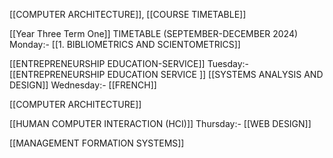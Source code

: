 [[COMPUTER ARCHITECTURE]], [[COURSE TIMETABLE]] 


[[Year Three Term One]]
TIMETABLE (SEPTEMBER-DECEMBER 2024)
		Monday:- 
[[1. BIBLIOMETRICS AND SCIENTOMETRICS]]

[[ENTREPRENEURSHIP EDUCATION-SERVICE]]
		Tuesday:-
[[ENTREPRENEURSHIP EDUCATION SERVICE
]]
[[SYSTEMS ANALYSIS AND DESIGN]]
		Wednesday:- 
[[FRENCH]]

[[COMPUTER ARCHITECTURE]]

[[HUMAN COMPUTER INTERACTION (HCI)]]
		Thursday:- 
[[WEB DESIGN]]

[[MANAGEMENT FORMATION SYSTEMS]]

